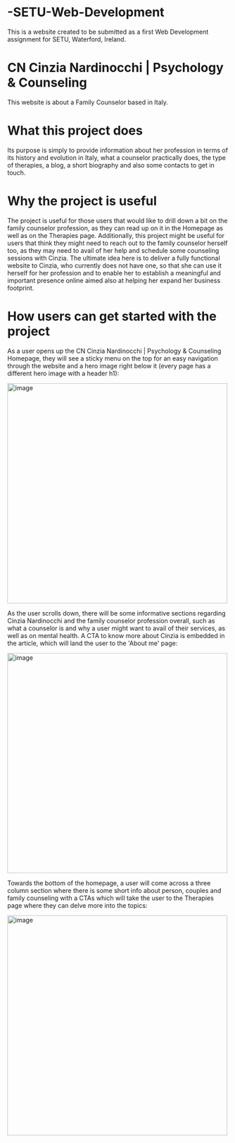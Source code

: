 # -SETU-Web-Development
This is a website created to be submitted as a first Web Development assignment for SETU, Waterford, Ireland.
# CN Cinzia Nardinocchi | Psychology & Counseling
This website is about a Family Counselor based in Italy.
# What this project does 
Its purpose is simply to provide information about her profession in terms of its history and evolution in Italy, what a counselor practically does, the type of therapies, a blog, a short biography and also some contacts to get in touch.
# Why the project is useful
The project is useful for those users that would like to drill down a bit on the family counselor profession, as they can read up on it in the Homepage as well as on the Therapies page. Additionally, this project might be useful for users that think they might need to reach out to the family counselor herself too, as they may need to avail of her help and schedule some counseling sessions with Cinzia.
The ultimate idea here is to deliver a fully functional website to Cinzia, who currently does not have one, so that she can use it herself for her profession and to enable her to establish a meaningful and important presence online aimed also at helping her expand her business footprint.
# How users can get started with the project
As a user opens up the CN Cinzia Nardinocchi | Psychology & Counseling Homepage, they will see a sticky menu on the top for an easy navigation through the website and a hero image right below it (every page has a different hero image with a header h1):

<img width="500" alt="image" src="https://github.com/AndreaNardinocchi/-SETU-Web-Development/assets/51911079/c4b04077-0f88-487e-b378-f0b76c35735f">


As the user scrolls down, there will be some informative sections regarding Cinzia Nardinocchi and the family counselor profession overall, such as what a counselor is and why a user might want to avail of their services, as well as on mental health.
A CTA to know more about Cinzia is embedded in the article, which will land the user to the 'About me' page:


<img width="500" alt="image" src="https://github.com/AndreaNardinocchi/-SETU-Web-Development/assets/51911079/13a991d0-3fd8-47e5-a94e-c127f84a9c1a">

Towards the bottom of the homepage, a user will come across a three column section where there is some short info about person, couples and family counseling with a CTAs which will take the user to the Therapies page where they can delve more into the topics:

<img width="500" alt="image" src="https://github.com/AndreaNardinocchi/-SETU-Web-Development/assets/51911079/bbc08b9e-bf10-405b-8099-8aae69844629">





